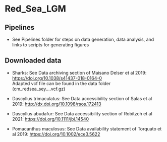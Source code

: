 # Red_Sea_LGM

## Pipelines

* See Pipelines folder for steps on data generation, data analysis, and links to scripts for generating figures

## Downloaded data

* Sharks: See Data archiving section of Maisano Delser et al 2019: https://doi.org/10.1038/s41437-018-0164-0  
Adapted vcf file can be found in the data folder (cm_redsea_sey....vcf.gz)

* Dascyllus trimaculatus: See Data accessibility section of Salas et al 2019: http://dx.doi.org/10.1098/rsos.172413

* Dascyllus abudafur: See Data accessibility section of Robitzch et al 2021: https://doi.org/10.1111/jbi.14540

* Pomacanthus maculosus: See Data availability statement of Torquato et al 2019: https://doi.org/10.1002/ece3.5622




